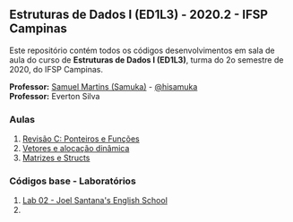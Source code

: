## Estruturas de Dados I (ED1L3) - 2020.2 - IFSP Campinas

Este repositório contém todos os códigos desenvolvimentos em sala de aula do curso de **Estruturas de Dados I (ED1L3)**, turma do 2o semestre de 2020, do IFSP Campinas.

**Professor:** [Samuel Martins (Samuka)](http://hisamuka.github.io/) - [@hisamuka](https://github.com/hisamuka)  
**Professor:** Everton Silva

### Aulas
1. [Revisão C: Ponteiros e Funções](https://github.com/xavecoding/IFSP-CMP-ED1L3-2020.2/tree/master/01_revisao_C) 
2. [Vetores e alocação dinâmica](https://github.com/xavecoding/IFSP-CMP-ED1L3-2020.2/tree/master/02_vetores_e_alocacao_dinamica)
3. [Matrizes e Structs](https://github.com/xavecoding/IFSP-CMP-ED1L3-2020.2/tree/master/03_matrizes_e_structs)

### Códigos base - Laboratórios
1. [Lab 02 - Joel Santana's English School](https://github.com/xavecoding/IFSP-CMP-ED1L3-2020.2/blob/master/codigos_base_laboratorios/lab02_joel_santana.c)
2. 